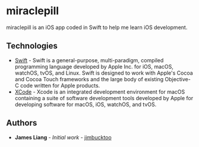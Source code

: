 # miraclepill

miraclepill is an iOS app coded in Swift to help me learn iOS development.

## Technologies

* [Swift](https://developer.apple.com/swift/) - Swift is a general-purpose, multi-paradigm, compiled programming language developed by Apple Inc. for iOS, macOS, watchOS, tvOS, and Linux. Swift is designed to work with Apple's Cocoa and Cocoa Touch frameworks and the large body of existing Objective-C code written for Apple products.
* [XCode](https://developer.apple.com/xcode/) - Xcode is an integrated development environment for macOS containing a suite of software development tools developed by Apple for developing software for macOS, iOS, watchOS, and tvOS.

## Authors

* **James Liang** - *Initial work* - [jimbucktoo](https://github.com/jimbucktoo/jimbucktoo)

